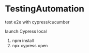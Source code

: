 # TestingAutomation
test e2e with cypress/cucumber

launch Cypress local
1. npm install
2. npx cypress open

